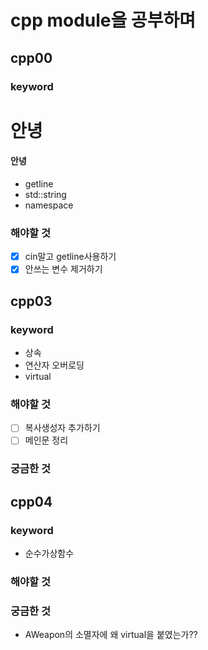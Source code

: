 # cpp module을 공부하며

## cpp00

### keyword

# 안녕

#### 안녕

- getline
- std::string
- namespace

### 해야할 것

- [x] cin말고 getline사용하기
- [x] 안쓰는 변수 제거하기

## cpp03

### keyword

- 상속
- 연산자 오버로딩
- virtual

### 해야할 것

- [ ] 복사생성자 추가하기
- [ ] 메인문 정리

### 궁금한 것



## cpp04

### keyword

- 순수가상함수

### 해야할 것

### 궁금한 것

- AWeapon의 소멸자에 왜 virtual을 붙였는가??

